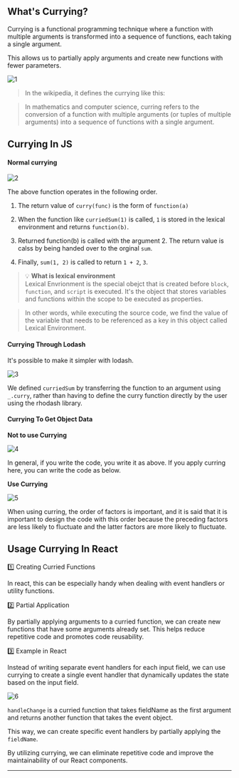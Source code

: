 ## What's Currying?

Currying is a functional programming technique where a function with multiple arguments is transformed into a sequence of functions, each taking a single argument.

This allows us to partially apply arguments and create new functions with fewer parameters.

![1](https://github.com/jinscodes/Blog_nextJS/assets/87598134/538065d1-2674-4709-99c1-2870664b3a26)

> In the wikipedia, it defines the currying like this:

> In mathematics and computer science, curring refers to the conversion of a function with multiple arguments (or tuples of multiple arguments) into a sequence of functions with a single argument.

## Currying In JS

#### Normal currying

![2](https://github.com/jinscodes/Blog_nextJS/assets/87598134/c6b64018-9bf7-4bf5-a1b2-df3dabe0e52d)

The above function operates in the following order.

1. The return value of `curry(func)` is the form of `function(a)`

2. When the function like `curriedSum(1)` is called, `1` is stored in the lexical environment and returns `function(b)`.

3. Returned function(b) is called with the argument 2. The return value is calss by being handed over to the orginal `sum`.

4. Finally, `sum(1, 2)` is called to return `1 + 2`, `3`.

> 💡 **What is lexical environment**  
> Lexical Envrionment is the special obejct that is created before `block`, `function`, and `script` is executed. It's the object that stores variables and functions within the scope to be executed as properties.

> In other words, while executing the source code, we find the value of the variable that needs to be referenced as a key in this object called Lexical Environment.

#### Currying Through Lodash

It's possible to make it simpler with lodash.

![3](https://github.com/jinscodes/Blog_nextJS/assets/87598134/4d9453d8-eda6-4f04-bf84-a6bea037bb7f)

We defined `curriedSum` by transferring the function to an argument using `_.curry`, rather than having to define the curry function directly by the user using the rhodash library.

#### Currying To Get Object Data

**Not to use Currying**

![4](https://github.com/jinscodes/Blog_nextJS/assets/87598134/8e61f3a9-1d49-4a7c-b1e4-ff54544b1bb6)

In general, if you write the code, you write it as above. If you apply curring here, you can write the code as below.

**Use Currying**

![5](https://github.com/jinscodes/Blog_nextJS/assets/87598134/246d47fe-4c5c-447a-8b34-5e5d64342b90)

When using curring, the order of factors is important, and it is said that it is important to design the code with this order because the preceding factors are less likely to fluctuate and the latter factors are more likely to fluctuate.

## Usage Currying In React

1️⃣ Creating Curried Functions

In react, this can be especially handy when dealing with event handlers or utility functions.

2️⃣ Partial Application

By partially applying arguments to a curried function, we can create new functions that have some arguments already set. This helps reduce repetitive code and promotes code reusability.

3️⃣ Example in React

Instead of writing separate event handlers for each input field, we can use currying to create a single event handler that dynamically updates the state based on the input field.

![6](https://github.com/jinscodes/Blog_nextJS/assets/87598134/4fa672bc-2cca-493a-ab95-928ecaa87960)

`handleChange` is a curried function that takes fieldName as the first argument and returns another function that takes the event object.

This way, we can create specific event handlers by partially applying the `fieldName`.

By utilizing currying, we can eliminate repetitive code and improve the maintainability of our React components.

---

[](https://en.wikipedia.org/wiki/Currying)

[](https://medium.com/@knowledge.4ward/currying-react-c7cfc44f5c78)

[](https://velog.io/@hustle-dev/Javascript-%EC%BB%A4%EB%A7%81%EC%97%90-%EB%8C%80%ED%95%B4-%EC%95%8C%EC%95%84%EB%B3%B4%EC%9E%90)

[](https://developer-alle.tistory.com/407)
